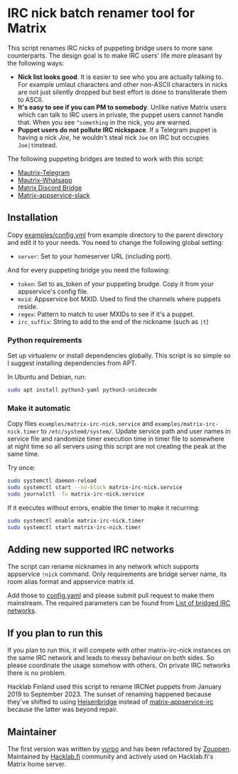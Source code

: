 # IRC nick batch renamer tool for Matrix

This script renames IRC nicks of puppeting bridge users to more sane
counterparts. The design goal is to make IRC users' life more pleasant by
the following ways:

* **Nick list looks good**. It is easier to see who you are actually talking to. For example umlaut characters and other non-ASCII characters in nicks are not just silently dropped but best effort is done to transliterate them to ASCII.
* **It's easy to see if you can PM to somebody**. Unlike native Matrix users which can talk to IRC users in private, the puppet users cannot handle that. When you see `^something` in the nick, you are warned.
* **Puppet users do not pollute IRC nickspace**. If a Telegram puppet is having a nick *Joe*, he wouldn't steal nick `Joe` on IRC but occupies `Joe|t`instead.

The following puppeting bridges are tested to work with this script:
* [Mautrix-Telegram](https://github.com/tulir/mautrix-telegram)
* [Mautrix-Whatsapp](https://github.com/tulir/mautrix-whatsapp)
* [Matrix Discord Bridge](https://github.com/Half-Shot/matrix-appservice-discord)
* [Matrix-appservice-slack](https://github.com/matrix-org/matrix-appservice-slack)

## Installation

Copy [examples/config.yml](examples/config.yml) from example directory
to the parent directory and edit it to your needs. You need to change
the following global setting:

* `server`: Set to your homeserver URL (including port).

And for every puppeting bridge you need the following:

* `token`: Set to as_token of your puppeting brudge. Copy it
  from your appservice's config file.
* `mxid`: Appservice bot MXID. Used to find the channels where puppets reside.
* `regex`: Pattern to match to user MXIDs to see if it's a puppet.
* `irc_suffix`: String to add to the end of the nickname (such as `|t`)

### Python requirements

Set up virtualenv or install dependencies globally. This script is so
simple so I suggest installing dependencies from APT.

In Ubuntu and Debian, run:

```sh
sudo apt install python3-yaml python3-unidecode
```

### Make it automatic

Copy files `examples/matrix-irc-nick.service` and
`examples/matrix-irc-nick.timer` to `/etc/systemd/system/`. Update
service path and user names in service file and randomize timer
execution time in timer file to somewhere at night time so all servers
using this script are not creating the peak at the same time.

Try once:

```sh
sudo systemctl daemon-reload
sudo systemctl start --no-block matrix-irc-nick.service
sudo journalctl -fu matrix-irc-nick.service
```

If it executes without errors, enable the timer to make it recurring:

```sh
sudo systemctl enable matrix-irc-nick.timer
sudo systemctl start matrix-irc-nick.timer
```

## Adding new supported IRC networks

The script can rename nicknames in any network which supports
appservice `!nick` command. Only requirements are bridge server name,
its room alias format and appservice matrix id.

Add those to [config.yaml](examples/config.yaml) and please submit pull request to make them
mainstream. The required parameters can be found from
[List of bridged IRC networks](https://github.com/matrix-org/matrix-appservice-irc/wiki/Bridged-IRC-networks).

## If you plan to run this

If you plan to run this, it will compete with other matrix-irc-nick instances
on the same IRC network and leads to messy behaviour on both sides. So please coordinate the usage somehow with others. On private
IRC networks there is no problem.

Hacklab Finland used this script to rename IRCNet puppets from January 2019 to September 2023.
The sunset of renaming happened because they've shifted to using
[Heisenbridge](https://github.com/hifi/heisenbridge) instead of
[matrix-appservice-irc](https://github.com/matrix-org/matrix-appservice-irc)
because the latter was beyond repair.

## Maintainer

The first version was written by [vurpo](https://github.com/vurpo) and
has been refactored by [Zouppen](https://github.com/zouppen/). Maintained by
[Hacklab.fi](https://hacklab.fi/) community and actively used on
Hacklab.fi's Matrix home server.
